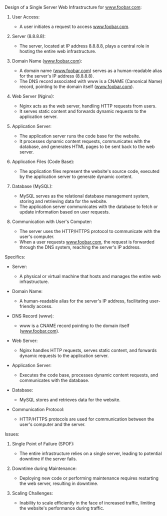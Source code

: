 Design of a Single Server Web Infrastructure for www.foobar.com:

1. User Access:
   - A user initiates a request to access www.foobar.com.

2. Server (8.8.8.8):
   - The server, located at IP address 8.8.8.8, plays a central role in hosting the entire web infrastructure.

3. Domain Name (www.foobar.com):
   - A domain name (www.foobar.com) serves as a human-readable alias for the server's IP address (8.8.8.8).
   - The DNS record associated with www is a CNAME (Canonical Name) record, pointing to the domain itself (www.foobar.com).

4. Web Server (Nginx):
   - Nginx acts as the web server, handling HTTP requests from users.
   - It serves static content and forwards dynamic requests to the application server.

5. Application Server:
   - The application server runs the code base for the website.
   - It processes dynamic content requests, communicates with the database, and generates HTML pages to be sent back to the web server.

6. Application Files (Code Base):
   - The application files represent the website's source code, executed by the application server to generate dynamic content.

7. Database (MySQL):
   - MySQL serves as the relational database management system, storing and retrieving data for the website.
   - The application server communicates with the database to fetch or update information based on user requests.

8. Communication with User's Computer:
   - The server uses the HTTP/HTTPS protocol to communicate with the user's computer.
   - When a user requests www.foobar.com, the request is forwarded through the DNS system, reaching the server's IP address.

Specifics:

- Server: 
  - A physical or virtual machine that hosts and manages the entire web infrastructure.

- Domain Name:
  - A human-readable alias for the server's IP address, facilitating user-friendly access.

- DNS Record (www):
  - www is a CNAME record pointing to the domain itself (www.foobar.com).

- Web Server:
  - Nginx handles HTTP requests, serves static content, and forwards dynamic requests to the application server.

- Application Server:
  - Executes the code base, processes dynamic content requests, and communicates with the database.

- Database:
  - MySQL stores and retrieves data for the website.

- Communication Protocol:
  - HTTP/HTTPS protocols are used for communication between the user's computer and the server.

Issues:

1. Single Point of Failure (SPOF):
   - The entire infrastructure relies on a single server, leading to potential downtime if the server fails.

2. Downtime during Maintenance:
   - Deploying new code or performing maintenance requires restarting the web server, resulting in downtime.

3. Scaling Challenges:
   - Inability to scale efficiently in the face of increased traffic, limiting the website's performance during traffic.
